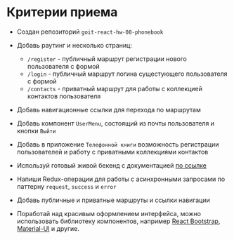 # Критерии приема

- Создан репозиторий `goit-react-hw-08-phonebook`

- Добавь раутинг и несколько страниц:
  - `/register` - публичный маршрут регистрации нового пользователя с формой
  - `/login` - публичный маршрут логина сущестующего пользователя с формой
  - `/contacts` - приватный маршрут для работы с коллекцией контактов
    пользователя
- Добавь навигационные ссылки для перехода по маршрутам
- Добавь компонент `UserMenu`, состоящий из почты пользователя и кнопки `Выйти`

- Добавь в приложение `Телефонной книги` возможность регистрации пользователей и работу с приватными коллекциями контактов

- Используй готовый живой бекенд с документацией
  [по ссылке](https://goit-phonebook-api.herokuapp.com/docs)

- Напиши Redux-операции для работы с асинхронными запросами по паттерну
  `request`, `success` и `error`

- Добавь публичные и приватные маршруты и ссылки навигации

* Поработай над красивым оформлением интерфейса, можно использовать библиотеку
  компонентов, например [React Bootstrap](https://react-bootstrap.github.io/),
  [Material-UI](https://material-ui.com/) и другие.
